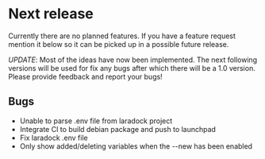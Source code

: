 # Next release

Currently there are no planned features. If you have a feature request mention
it below so it can be picked up in a possible future release.

*UPDATE*:
Most of the ideas have now been implemented. The next following
versions will be used for fix any bugs after which there will be a 1.0 version.
Please provide feedback and report your bugs!

## Bugs
- Unable to parse .env file from laradock project
- Integrate CI to build debian package and push to launchpad
- Fix laradock .env file
- Only show added/deleting variables when the --new has been enabled
